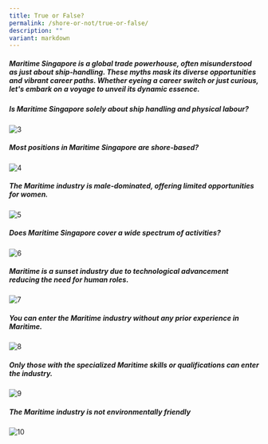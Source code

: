 ```yaml
---
title: True or False?
permalink: /shore-or-not/true-or-false/
description: ""
variant: markdown
---
```

##### Maritime Singapore is a global trade powerhouse, often misunderstood as just about ship-handling. These myths mask its diverse opportunities and vibrant career paths. Whether eyeing a career switch or just curious, let's embark on a voyage to unveil its dynamic essence.

##### Is Maritime Singapore solely about ship handling and physical labour?

<img border="0" alt="3" src="https://i.ibb.co/Gp7KfVV/3.png">

##### Most positions in Maritime Singapore are shore-based?

<img border="0" alt="4" src="https://i.ibb.co/bF02Gsp/4.png">

##### The Maritime industry is male-dominated, offering limited opportunities for women.

<img border="0" alt="5" src="https://i.ibb.co/XSKS3gT/5.png">

##### Does Maritime Singapore cover a wide spectrum of activities?

<img border="0" alt="6" src="https://i.ibb.co/87FqSdd/6.png">

##### Maritime is a sunset industry due to technological advancement reducing the need for human roles.

<img border="0" alt="7" src="https://i.ibb.co/qjxJ5BQ/7.png">

##### You can enter the Maritime industry without any prior experience in Maritime.

<img border="0" alt="8" src="https://i.ibb.co/Dbrp3gM/8.png">

##### Only those with the specialized Maritime skills or qualifications can enter the industry.

<img border="0" alt="9" src="https://i.ibb.co/xLzMwGr/9.png">

##### The Maritime industry is not environmentally friendly

<img border="0" alt="10" src="https://i.ibb.co/3Fynnwh/10.png">